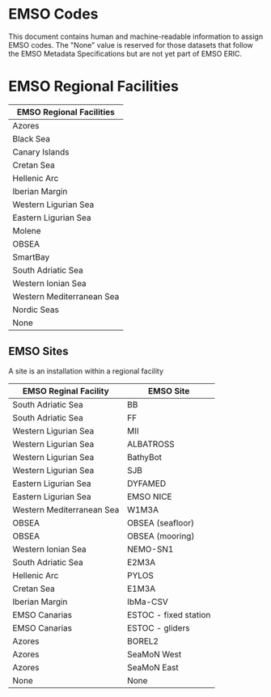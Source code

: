 # EMSO Codes #

This document contains human and machine-readable information to assign EMSO codes. The "None" value is reserved for
those datasets that follow the EMSO Metadata Specifications but are not yet part of EMSO ERIC.

# EMSO Regional Facilities #
 | EMSO Regional Facilities  |  
 |---------------------------|
 | Azores                    | 
 | Black Sea                 | 
 | Canary Islands            | 
 | Cretan Sea                | 
 | Hellenic Arc              | 
 | Iberian Margin            | 
 | Western Ligurian Sea      | 
 | Eastern Ligurian Sea      |
 | Molene                    | 
 | OBSEA                     | 
 | SmartBay                  | 
 | South Adriatic Sea        | 
 | Western Ionian Sea        | 
 | Western Mediterranean Sea |
 | Nordic Seas               |
 | None                      |


## EMSO Sites ##
A site is an installation within a regional facility 

| EMSO Reginal Facility     | EMSO Site             |
|---------------------------|-----------------------|
| South Adriatic Sea        | BB                    |
| South Adriatic Sea        | FF                    |
| Western Ligurian Sea      | MII                   |
| Western Ligurian Sea      | ALBATROSS             |
| Western Ligurian Sea      | BathyBot              |
| Western Ligurian Sea      | SJB                   |
| Eastern Ligurian Sea      | DYFAMED               |
| Eastern Ligurian Sea      | EMSO NICE             |
| Western Mediterranean Sea | W1M3A                 |
| OBSEA                     | OBSEA (seafloor)      |
| OBSEA                     | OBSEA (mooring)       |
| Western Ionian Sea        | NEMO-SN1              |
| South Adriatic Sea        | E2M3A                 |
| Hellenic Arc              | PYLOS                 |
| Cretan Sea                | E1M3A                 |
| Iberian Margin            | IbMa-CSV              |
| EMSO Canarias             | ESTOC - fixed station |
| EMSO Canarias             | ESTOC - gliders       |
| Azores                    | BOREL2                |
| Azores                    | SeaMoN West           |
| Azores                    | SeaMoN East           |
| None                      | None                  |
